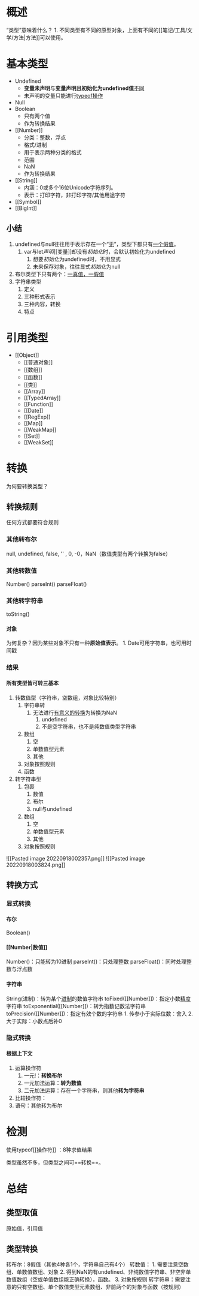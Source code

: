 # 概述
“类型”意味着什么？
	1. 不同类型有不同的原型对象，上面有不同的[[笔记/工具/文学/方法|方法]]可以使用。
# 基本类型
- Undefined
	- **变量未声明**与**变量声明且初始化为undefined值**<u>不同</u>
	- 未声明的变量只能进行<u>typeof操作</u>
- Null
- Boolean
	- 只有两个值
	- 作为转换结果
- [[Number]]
	- 分类：整数，浮点
	- 格式/进制
	- 用于表示两种分类的格式
	- 范围
	- NaN
	- 作为转换结果
- [[String]]
	- 内涵：0或多个16位Unicode字符序列。
	- 表示：打印字符，非打印字符/其他用途字符
- [[Symbol]]
- [[BigInt]] 
## 小结
1. undefined与null往往用于表示存在一个“<u>无</u>”，类型下都只有<u>一个假值</u>。
	1. var与let*声明*[[变量]]却没有*初始化*时，会默认初始化为undefined
		1. 想要*初始化*为undefined时，不用显式
		2. 未来保存对象，往往显式*初始化*为null
2. 布尔类型下只有两个：<u>一真值，一假值</u>
3. 字符串类型
	1. 定义
	2. 三种形式表示
	3. 三种内容，转换
	4. 特点
# 引用类型
- [[Object]] 
	- [[普通对象]] 
	- [[数组]] 
	- [[函数]] 
	- [[类]] 
	- [[Array]] 
	- [[TypedArray]] 
	- [[Function]] 
	- [[Date]] 
	- [[RegExp]] 
	- [[Map]] 
	- [[WeakMap]] 
	- [[Set]] 
	- [[WeakSet]] 
# 转换
为何要转换类型？


## 转换规则
任何方式都要符合规则
### 其他转布尔
null, undefined, false, '' , 0, -0，NaN（数值类型有两个转换为false）
### 其他转数值
Number()
parseInt()
parseFloat()
### 其他转字符串
toString()
#### 对象
为何复杂？因为某些对象不只有一种**原始值表示**。
	1. Date可用字符串，也可用时间戳

### 结果
#### 所有类型皆可转三基本
1. 转数值型（字符串，空数组，对象比较特别）
	1. 字符串转
		1. 无法进行<u>有意义的转换</u>为转换为NaN
			1. undefined
			2. 不是空字符串，也不是纯数值类型字符串
	2. 数组
		1. 空
		2. 单数值型元素
		3. 其他
	3. 对象按照规则
	4. 函数
2. 转字符串型
	1. 包裹
		1. 数值
		2. 布尔
		3. null与undefined
	2. 数组
		1. 空
		2. 单数值型元素
		3. 其他
	3. 对象按照规则

![[Pasted image 20220918002357.png]]
![[Pasted image 20220918003824.png]]
## 转换方式
### 显式转换
#### 布尔
Boolean()
#### [[Number|数值]]
Number()：只能转为10进制
parseInt()：只处理整数
parseFloat()：同时处理整数与浮点数
#### 字符串
String(进制)：转为某个<u>进制</u>的数值字符串
toFixed([[Number]])：指定小数<u>精度</u>字符串
toExponential([[Number]])：转为指数记数法字符串
toPrecision([[Number]])：指定有效个数的字符串
	1. 传参小于实际位数：舍入
	2. 大于实际：小数点后补0
### 隐式转换
#### 根据上下文
1. 运算操作符
	1. 一元!：**转换布尔**
	2. 一元加法运算：**转为数值**
	3. 二元加法运算：存在一个字符串，则其他**转为字符串**
2. 比较操作符：
3. 语句：其他转为布尔
# 检测
使用typeof[[操作符]] ：8种求值结果

类型虽然不多，但类型之间可==转换==。
# 总结
## 类型取值
原始值，引用值
## 类型转换
转布尔：8假值（其他4种各1个，字符串自己有4个）
转数值：
	1. 需要注意空数组、单数值数组、对象
	2. 得到NaN的有undefined、非纯数值字符串、非空非单数值数组（空或单值数组能正确转换），函数。
	3. 对象按规则
转字符串：需要注意的只有空数组、单个数值类型元素数组、非前两个的对象与函数（按规则）